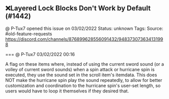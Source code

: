 ## ❌Layered Lock Blocks Don't Work by Default (#1442)
@ P-Tux7 opened this issue on 03/02/2022
Status: unknown
Tags: 
Source: #old-feature-requests https://discord.com/channels/876899628556091432/948373073634131998


=== @ P-Tux7 03/02/2022 00:16

A flag on these items where, instead of using the current sword sound (or a volley of current sword sounds) when a spin attack or hurricane spin is executed, they use the sound set in the scroll item's itemdata. This does NOT make the hurricane spin play the sound repeatedly, to allow for better customization and coordination to the hurricane spin's user-set length, so users would have to loop it themselves if they desired that.

